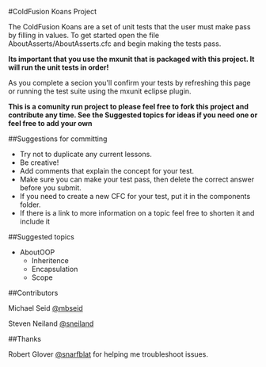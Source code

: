 #ColdFusion Koans Project

The ColdFusion Koans are a set of unit tests that the user must make pass by filling in values. To get started 
open the file AboutAsserts/AboutAsserts.cfc and begin making the tests pass.

**Its important that you use the mxunit that is packaged with this project.   It will run the unit tests in order!**

As you complete a secion you'll confirm your tests by refreshing this page or running the test suite using the mxunit eclipse plugin.

**This is a comunity run project to please feel free to fork this project and contribute any time.  See the Suggested topics for ideas if you need one or feel free to add your own**

##Suggestions for committing

* Try not to duplicate any current lessons.
* Be creative!
* Add comments that explain the concept for your test.
* Make sure you can make your test pass, then delete the correct answer before you submit.
* If you need to create a new CFC for your test, put it in the components folder. 
* If there is a link to more information on a topic feel free to shorten it and include it

##Suggested topics

* AboutOOP
  * Inheritence
  * Encapsulation
  * Scope

##Contributors

Michael Seid [@mbseid](http://twitter.com/#!/mbseid)

Steven Neiland [@sneiland](http://twitter.com/#!/sneiland)

##Thanks

Robert Glover [@snarfblat](http://twitter.com/#!/snarfblat) for helping me troubleshoot issues.
